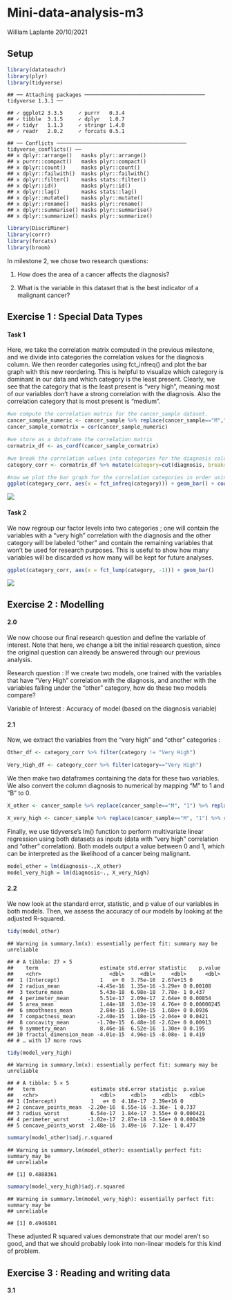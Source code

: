 Mini-data-analysis-m3
================
William Laplante
20/10/2021

## Setup

``` r
library(datateachr)
library(plyr)
library(tidyverse)
```

    ## ── Attaching packages ─────────────────────────────────────── tidyverse 1.3.1 ──

    ## ✓ ggplot2 3.3.5     ✓ purrr   0.3.4
    ## ✓ tibble  3.1.5     ✓ dplyr   1.0.7
    ## ✓ tidyr   1.1.3     ✓ stringr 1.4.0
    ## ✓ readr   2.0.2     ✓ forcats 0.5.1

    ## ── Conflicts ────────────────────────────────────────── tidyverse_conflicts() ──
    ## x dplyr::arrange()   masks plyr::arrange()
    ## x purrr::compact()   masks plyr::compact()
    ## x dplyr::count()     masks plyr::count()
    ## x dplyr::failwith()  masks plyr::failwith()
    ## x dplyr::filter()    masks stats::filter()
    ## x dplyr::id()        masks plyr::id()
    ## x dplyr::lag()       masks stats::lag()
    ## x dplyr::mutate()    masks plyr::mutate()
    ## x dplyr::rename()    masks plyr::rename()
    ## x dplyr::summarise() masks plyr::summarise()
    ## x dplyr::summarize() masks plyr::summarize()

``` r
library(DiscriMiner)
library(corrr)
library(forcats)
library(broom)
```

In milestone 2, we chose two research questions:

1.  How does the area of a cancer affects the diagnosis?

2.  What is the variable in this dataset that is the best indicator of a
    malignant cancer?

## Exercise 1 : Special Data Types

#### Task 1

Here, we take the correlation matrix computed in the previous milestone,
and we divide into categories the correlation values for the diagnosis
column. We then reorder categories using fct_infreq() and plot the bar
graph with this new reordering. This is helpful to visualize which
category is dominant in our data and which category is the least
present. Clearly, we see that the category that is the least present is
“very high”, meaning most of our variables don’t have a strong
correlation with the diagnosis. Also the correlation category that is
most present is “medium”.

``` r
#we compute the correlation matrix for the cancer_sample dataset. 
cancer_sample_numeric <- cancer_sample %>% replace(cancer_sample=="M","1") %>% replace(cancer_sample=="B","0") %>% transform(diagnosis=as.numeric(diagnosis))
cancer_sample_cormatrix = cor(cancer_sample_numeric)

#we store as a dataframe the correlation matrix
cormatrix_df <- as_cordf(cancer_sample_cormatrix)

#we break the correlation values into categories for the diagnosis column.
category_corr <- cormatrix_df %>% mutate(category=cut(diagnosis, breaks=c(-Inf, 0.2, 0.4, 0.6, 0.75, Inf), labels=c("Very Low", "Low", "Medium", "High", "Very High"))) %>% select(term, diagnosis, category) %>% filter(!is.na(diagnosis)) %>% rename(variable=term, corr_with_diagnosis=diagnosis)

#now we plot the bar graph for the correlation categories in order using the forcats package.
ggplot(category_corr, aes(x = fct_infreq(category))) + geom_bar() + coord_flip()
```

![](Mini-data-analysis-m3_files/figure-gfm/unnamed-chunk-2-1.png)<!-- -->

#### Task 2

We now regroup our factor levels into two categories ; one will contain
the variables with a “very high” correlation with the diagnosis and the
other category will be labeled “other” and contain the remaining
variables that won’t be used for research purposes. This is useful to
show how many variables will be discarded vs how many will be kept for
future analyses.

``` r
ggplot(category_corr, aes(x = fct_lump(category, -1))) + geom_bar()
```

![](Mini-data-analysis-m3_files/figure-gfm/unnamed-chunk-3-1.png)<!-- -->

## Exercise 2 : Modelling

#### 2.0

We now choose our final research question and define the variable of
interest. Note that here, we change a bit the initial research question,
since the original question can already be answered through our previous
analysis.

Research question : If we create two models, one trained with the
variables that have “Very High” correlation with the diagnosis, and
another with the variables falling under the “other” category, how do
these two models compare?

Variable of Interest : Accuracy of model (based on the diagnosis
variable)

#### 2.1

Now, we extract the variables from the “very high” and “other”
categories :

``` r
Other_df <- category_corr %>% filter(category != "Very High") 

Very_High_df <- category_corr %>% filter(category=="Very High")
```

We then make two dataframes containing the data for these two variables.
We also convert the column diagnosis to numerical by mapping “M” to 1
and “B” to 0.

``` r
X_other <- cancer_sample %>% replace(cancer_sample=="M", "1") %>% replace(cancer_sample=="B", "1") %>% transform(diagnosis=as.numeric(diagnosis)) %>% select(Other_df$variable, diagnosis) %>% select(-ID)    

X_very_high <- cancer_sample %>% replace(cancer_sample=="M", "1") %>% replace(cancer_sample=="B", "1") %>% transform(diagnosis=as.numeric(diagnosis)) %>% select(Very_High_df$variable, diagnosis) 
```

Finally, we use tidyverse’s lm() function to perform multivariate linear
regression using both datasets as inputs (data with “very high”
correlation and “other” correlation). Both models output a value between
0 and 1, which can be interpreted as the likelihood of a cancer being
malignant.

``` r
model_other = lm(diagnosis~.,X_other)
model_very_high = lm(diagnosis~., X_very_high)
```

#### 2.2

We now look at the standard error, statistic, and p value of our
variables in both models. Then, we assess the accuracy of our models by
looking at the adjusted R-squared.

``` r
tidy(model_other)
```

    ## Warning in summary.lm(x): essentially perfect fit: summary may be unreliable

    ## # A tibble: 27 × 5
    ##    term                    estimate std.error statistic    p.value
    ##    <chr>                      <dbl>     <dbl>     <dbl>      <dbl>
    ##  1 (Intercept)             1   e+ 0  3.75e-16  2.67e+15 0         
    ##  2 radius_mean            -4.45e-16  1.35e-16 -3.29e+ 0 0.00108   
    ##  3 texture_mean            5.43e-18  6.98e-18  7.78e- 1 0.437     
    ##  4 perimeter_mean          5.51e-17  2.09e-17  2.64e+ 0 0.00854   
    ##  5 area_mean               1.44e-18  3.03e-19  4.76e+ 0 0.00000245
    ##  6 smoothness_mean         2.84e-15  1.69e-15  1.68e+ 0 0.0936    
    ##  7 compactness_mean       -2.40e-15  1.18e-15 -2.04e+ 0 0.0421    
    ##  8 concavity_mean         -1.70e-15  6.48e-16 -2.62e+ 0 0.00913   
    ##  9 symmetry_mean           8.46e-16  6.52e-16  1.30e+ 0 0.195     
    ## 10 fractal_dimension_mean -4.01e-15  4.96e-15 -8.08e- 1 0.419     
    ## # … with 17 more rows

``` r
tidy(model_very_high)
```

    ## Warning in summary.lm(x): essentially perfect fit: summary may be unreliable

    ## # A tibble: 5 × 5
    ##   term                  estimate std.error statistic  p.value
    ##   <chr>                    <dbl>     <dbl>     <dbl>    <dbl>
    ## 1 (Intercept)           1   e+ 0  4.18e-17  2.39e+16 0       
    ## 2 concave_points_mean  -2.20e-16  6.55e-16 -3.36e- 1 0.737   
    ## 3 radius_worst          6.54e-17  1.84e-17  3.55e+ 0 0.000421
    ## 4 perimeter_worst      -1.02e-17  2.87e-18 -3.54e+ 0 0.000439
    ## 5 concave_points_worst  2.48e-16  3.49e-16  7.12e- 1 0.477

``` r
summary(model_other)$adj.r.squared
```

    ## Warning in summary.lm(model_other): essentially perfect fit: summary may be
    ## unreliable

    ## [1] 0.4888361

``` r
summary(model_very_high)$adj.r.squared
```

    ## Warning in summary.lm(model_very_high): essentially perfect fit: summary may be
    ## unreliable

    ## [1] 0.4946101

These adjusted R squared values demonstrate that our model aren’t so
good, and that we should probably look into non-linear models for this
kind of problem.

## Exercise 3 : Reading and writing data

#### 3.1
